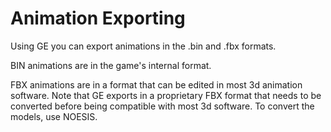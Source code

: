# Animation Exporting

Using GE you can export animations in the .bin and .fbx formats.

BIN animations are in the game's internal format.

FBX animations are in a format that can be edited in most 3d animation software. Note that GE exports in a proprietary FBX format that needs to be converted before being compatible with most 3d software. To convert the models, use NOESIS.